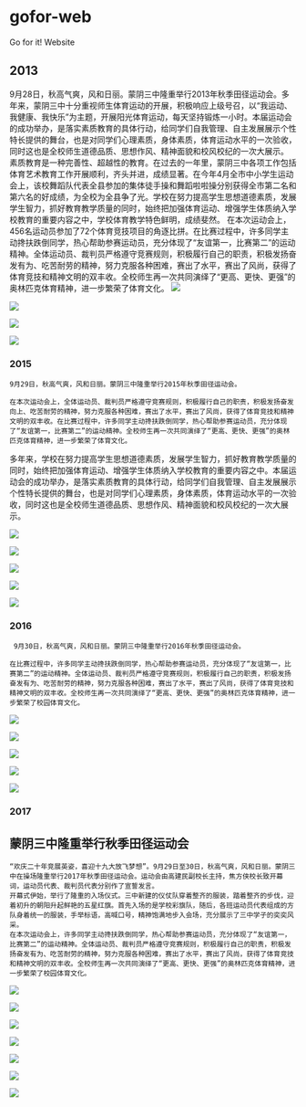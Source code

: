 # gofor-web
Go for it! Website
## 2013

   9月28日，秋高气爽，风和日丽。蒙阴三中隆重举行2013年秋季田径运动会。多年来，蒙阴三中十分重视师生体育运动的开展，积极响应上级号召，以“我运动、我健康、我快乐”为主题，开展阳光体育运动，每天坚持锻炼一小时。本届运动会的成功举办，是落实素质教育的具体行动，给同学们自我管理、自主发展展示个性特长提供的舞台，也是对同学们心理素质，身体素质，体育运动水平的一次验收，同时这也是全校师生道德品质、思想作风、精神面貌和校风校纪的一次大展示。
素质教育是一种完善性、超越性的教育。在过去的一年里，蒙阴三中各项工作包括体育艺术教育工作开展顺利，齐头并进，成绩显著。在今年4月全市中小学生运动会上，该校舞蹈队代表全县参加的集体徒手操和舞蹈啦啦操分别获得全市第二名和第六名的好成绩，为全校为全县争了光。学校在努力提高学生思想道德素质，发展学生智力，抓好教育教学质量的同时，始终把加强体育运动、增强学生体质纳入学校教育的重要内容之中，学校体育教学特色鲜明，成绩斐然。
在本次运动会上，456名运动员参加了72个体育竞技项目的角逐比拼。在比赛过程中，许多同学主动搀扶跌倒同学，热心帮助参赛运动员，充分体现了“友谊第一，比赛第二”的运动精神。全体运动员、裁判员严格遵守竞赛规则，积极履行自己的职责，积极发扬奋发有为、吃苦耐劳的精神，努力克服各种困难，赛出了水平，赛出了风尚，获得了体育竞技和精神文明的双丰收。全校师生再一次共同演绎了“更高、更快、更强”的奥林匹克体育精神，进一步繁荣了体育文化。
 ![](/img/运动会_1.jpg)

 ![](/img/运动会_2.jpg)

 ![](/img/运动会_3.jpg)

 ![](/img/运动会_4.jpg)
 
### 2015
 
    9月29日，秋高气爽，风和日丽。蒙阴三中隆重举行2015年秋季田径运动会。

    在本次运动会上，全体运动员、裁判员严格遵守竞赛规则，积极履行自己的职责，积极发扬奋发向上、吃苦耐劳的精神，努力克服各种困难，赛出了水平，赛出了风尚，获得了体育竞技和精神文明的双丰收。在比赛过程中，许多同学主动搀扶跌倒同学，热心帮助参赛运动员，充分体现了“友谊第一，比赛第二”的运动精神。全校师生再一次共同演绎了“更高、更快、更强”的奥林匹克体育精神，进一步繁荣了体育文化。
多年来，学校在努力提高学生思想道德素质，发展学生智力，抓好教育教学质量的同时，始终把加强体育运动、增强学生体质纳入学校教育的重要内容之中。本届运动会的成功举办，是落实素质教育的具体行动，给同学们自我管理、自主发展展示个性特长提供的舞台，也是对同学们心理素质，身体素质，体育运动水平的一次验收，同时这也是全校师生道德品质、思想作风、精神面貌和校风校纪的一次大展示。

 ![](/img/运动会_5.jpg)
 
 ![](/img/运动会_6.jpg)
  
 ![](/img/运动会_7.jpg)
  
 ![](/img/运动会_8.jpg)
  
 ![](/img/运动会_9.jpg)
 
 ### 2016
 
     9月30日，秋高气爽，风和日丽。蒙阴三中隆重举行2016年秋季田径运动会。

    在比赛过程中，许多同学主动搀扶跌倒同学，热心帮助参赛运动员，充分体现了“友谊第一，比赛第二”的运动精神。全体运动员、裁判员严格遵守竞赛规则，积极履行自己的职责，积极发扬奋发有为、吃苦耐劳的精神，努力克服各种困难，赛出了水平，赛出了风尚，获得了体育竞技和精神文明的双丰收。全校师生再一次共同演绎了“更高、更快、更强”的奥林匹克体育精神，进一步繁荣了校园体育文化。
	
 ![](/img/运动会_10.jpg)
 
 ![](/img/运动会_11.jpg)
  
 ![](/img/运动会_12.jpg)
  
 ![](/img/运动会_13.jpg)
  
 ![](/img/运动会_14.jpg)
 
 ### 2017
 
 ## 蒙阴三中隆重举行秋季田径运动会

    “欢庆二十年竞展英姿，喜迎十九大放飞梦想”。9月29日至30日，秋高气爽，风和日丽。蒙阴三中在操场隆重举行2017年秋季田径运动会。运动会由高建民副校长主持，焦方侠校长致开幕词，运动员代表、裁判员代表分别作了宣誓发言。
    开幕式伊始，举行了隆重的入场仪式。三中新建的仪仗队穿着整齐的服装，踏着整齐的步伐，迎着初升的朝阳升起鲜艳的五星红旗。首先入场的是学校彩旗队，随后，各班运动员代表组成的方队身着统一的服装，手举标语，高喊口号，精神饱满地步入会场，充分展示了三中学子的奕奕风采。
    在本次运动会上，许多同学主动搀扶跌倒同学，热心帮助参赛运动员，充分体现了“友谊第一，比赛第二”的运动精神。全体运动员、裁判员严格遵守竞赛规则，积极履行自己的职责，积极发扬奋发有为、吃苦耐劳的精神，努力克服各种困难，赛出了水平，赛出了风尚，获得了体育竞技和精神文明的双丰收。全校师生再一次共同演绎了“更高、更快、更强”的奥林匹克体育精神，进一步繁荣了校园体育文化。
	
 ![](/img/2018010330511855.jpg)
 
 ![](/img/2018010330519573.jpg)
  
 ![](/img/2018010330524745.jpg)
  
 ![](/img/2018010330530807.jpg)
  
 ![](/img/2018010330535573.jpg)
 
 ![](/img/2018010330540495.jpg)
  
 ![](/img/2018010330545729.jpg)
